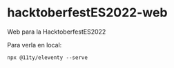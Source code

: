 # hacktoberfestES2022-web
Web para la HacktoberfestES2022

Para verla en local:
```
npx @11ty/eleventy --serve
```

